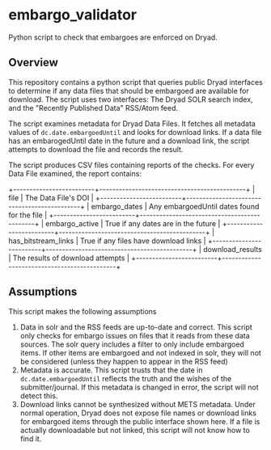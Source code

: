 embargo_validator
=================

Python script to check that embargoes are enforced on Dryad.

## Overview

This repository contains a python script that queries public Dryad interfaces to determine if any data files that should be embargoed are available for download.  The script uses two interfaces: The Dryad SOLR search index, and the "Recently Published Data" RSS/Atom feed.

The script examines metadata for Dryad Data Files.  It fetches all metadata values of `dc.date.embargoedUntil` and looks for download links.  If a data file has an embarogedUntil date in the future and a download link, the script attempts to download the file and records the result.

The script produces CSV files containing reports of the checks.  For every Data File examined, the report contains:

+-------------------------+---------------------------------------------+
| file                    | The Data File's DOI                         |
+-------------------------+---------------------------------------------+
| embargo\_dates          | Any embargoedUntil dates found for the file |
+-------------------------+---------------------------------------------+
| embargo\_active         | True if any dates are in the future         |
+-------------------------+---------------------------------------------+
| has\_bitstream\_links   | True if any files have download links       |
+-------------------------+---------------------------------------------+
| download\_results       | The results of download attempts            |
+-------------------------+---------------------------------------------+

## Assumptions

This script makes the following assumptions

1. Data in solr and the RSS feeds are up-to-date and correct.  This script only checks for embargo issues on files that it reads from these data sources.  The solr query includes a filter to only include embargoed items.  If other items are embargoed and not indexed in solr, they will not be considered (unless they happen to appear in the RSS feed)
2. Metadata is accurate.  This script trusts that the date in `dc.date.embargoedUntil` reflects the truth and the wishes of the submitter/journal.  If this metadata is changed in error, the script will not detect this.
3. Download links cannot be synthesized without METS metadata.  Under normal operation, Dryad does not expose file names or download links for embargoed items through the public interface shown here.  If a file is actually downloadable but not linked, this script will not know how to find it.


